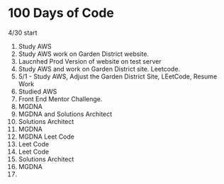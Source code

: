 # 100 Days of Code 
4/30 start 
1. Study AWS 
2. Study AWS work on Garden District website. 
3. Laucnhed Prod Version of website on test server 
4. Study AWS and work on Garden District site. Leetcode. 
5.  5/1 - Study AWS, Adjust the Garden District Site, LEetCode, Resume Work 
6. Studied AWS 
7. Front End Mentor Challenge. 
8. MGDNA
9. MGDNA  and Solutions Architect 
10. Solutions Architect 
11. MGDNA
12. MGDNA Leet Code 
13. Leet Code 
14. Leet Code  
15. Solutions Architect 
16. MGDNA 
17.  



